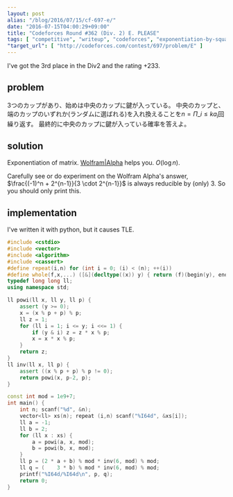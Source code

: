 ```yaml
---
layout: post
alias: "/blog/2016/07/15/cf-697-e/"
date: "2016-07-15T04:00:29+09:00"
title: "Codeforces Round #362 (Div. 2) E. PLEASE"
tags: [ "competitive", "writeup", "codeforces", "exponentiation-by-squaring", "wolfram-alpha" ]
"target_url": [ "http://codeforces.com/contest/697/problem/E" ]
---
```


I've got the 3rd place in the Div2 and the rating $+233$.

## problem

$3$つのカップがあり、始めは中央のカップに鍵が入っている。
中央のカップと、端のカップのいずれか(ランダムに選ばれる)を入れ換えることを$n = \Pi\_{i \le k} a_i$回繰り返す。
最終的に中央のカップに鍵が入っている確率を答えよ。

## solution

Exponentiation of matrix. <a href="https://www.wolframalpha.com/input/?i=((1%2F2,1%2F2),(1,0))%5En">Wolfram|Alpha</a> helps you. $O(\log n)$.

Carefully see or do experiment on the Wolfram Alpha's answer, $\frac{(-1)^n + 2^{n-1}}{3 \cdot 2^{n-1}}$ is always reducible by (only) $3$.
So you should only print this.

## implementation

I've written it with python, but it causes TLE.

``` c++
#include <cstdio>
#include <vector>
#include <algorithm>
#include <cassert>
#define repeat(i,n) for (int i = 0; (i) < (n); ++(i))
#define whole(f,x,...) ([&](decltype((x)) y) { return (f)(begin(y), end(y), ## __VA_ARGS__); })(x)
typedef long long ll;
using namespace std;

ll powi(ll x, ll y, ll p) {
    assert (y >= 0);
    x = (x % p + p) % p;
    ll z = 1;
    for (ll i = 1; i <= y; i <<= 1) {
        if (y & i) z = z * x % p;
        x = x * x % p;
    }
    return z;
}
ll inv(ll x, ll p) {
    assert ((x % p + p) % p != 0);
    return powi(x, p-2, p);
}

const int mod = 1e9+7;
int main() {
    int n; scanf("%d", &n);
    vector<ll> xs(n); repeat (i,n) scanf("%I64d", &xs[i]);
    ll a = -1;
    ll b = 2;
    for (ll x : xs) {
        a = powi(a, x, mod);
        b = powi(b, x, mod);
    }
    ll p = (2 * a + b) % mod * inv(6, mod) % mod;
    ll q = (    3 * b) % mod * inv(6, mod) % mod;
    printf("%I64d/%I64d\n", p, q);
    return 0;
}
```
